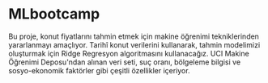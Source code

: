 # MLbootcamp

Bu proje, konut fiyatlarını tahmin etmek için makine öğrenimi tekniklerinden yararlanmayı amaçlıyor. Tarihî konut verilerini kullanarak, tahmin modelimizi oluşturmak için Ridge Regresyon algoritmasını kullanacağız. UCI Makine Öğrenimi Deposu'ndan alınan veri seti, suç oranı, bölgeleme bilgisi ve sosyo-ekonomik faktörler gibi çeşitli özellikler içeriyor.
